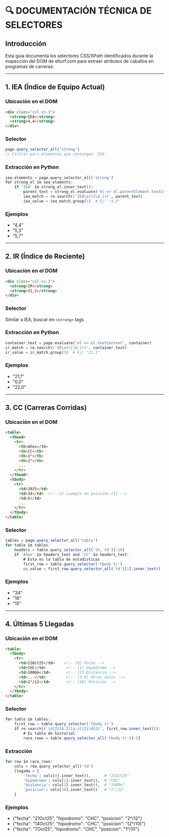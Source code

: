# 🔍 DOCUMENTACIÓN TÉCNICA DE SELECTORES

## Introducción

Esta guía documenta los selectores CSS/XPath identificados durante la inspección del DOM de elturf.com para extraer atributos de caballos en programas de carreras.

---

## 1. IEA (Índice de Equipo Actual)

### Ubicación en el DOM
```html
<div class="col-xs-3">
  <strong>IEA</strong>
  <strong>4,4</strong>
</div>
```

### Selector
```javascript
page.query_selector_all('strong')
// Filtrar para elementos que contengan 'IEA'
```

### Extracción en Python
```python
iea_elements = page.query_selector_all('strong')
for strong_el in iea_elements:
    if 'IEA' in strong_el.inner_text():
        parent_text = strong_el.evaluate('el => el.parentElement.textContent')
        iea_match = re.search(r'IEA\s+([\d,]+)', parent_text)
        iea_value = iea_match.group(1)  # Ej: "4,4"
```

### Ejemplos
- "4,4"
- "5,3"
- "5,7"

---

## 2. IR (Índice de Reciente)

### Ubicación en el DOM
```html
<div class="col-xs-3">
  <strong>IR</strong>
  <strong>21,1</strong>
</div>
```

### Selector
Similar a IEA, buscar en `<strong>` tags

### Extracción en Python
```python
container_text = page.evaluate('el => el.textContent', container)
ir_match = re.search(r'IR\s+([\d,]+)', container_text)
ir_value = ir_match.group(1)  # Ej: "21,1"
```

### Ejemplos
- "21,1"
- "0,0"
- "22,0"

---

## 3. CC (Carreras Corridas)

### Ubicación en el DOM
```html
<table>
  <thead>
    <tr>
      <th>Años</th>
      <th>CC</th>
      <th>1°</th>
      <th>2°</th>
      ...
    </tr>
  </thead>
  <tbody>
    <tr>
      <td>2025</td>
      <td>34</td>  <!-- CC siempre en posición [1] -->
      <td>5</td>
      ...
    </tr>
  </tbody>
</table>
```

### Selector
```javascript
tables = page.query_selector_all('table')
for table in tables:
    headers = table.query_selector_all('th, td')[:10]
    if 'Años' in headers_text and 'CC' in headers_text:
        # Esta es la tabla de estadísticas
        first_row = table.query_selector('tbody tr')
        cc_value = first_row.query_selector_all('td')[1].inner_text()
```

### Ejemplos
- "34"
- "16"
- "15"

---

## 4. Últimas 5 Llegadas

### Ubicación en el DOM
```html
<table>
  <tbody>
    <tr>
      <td>21Oct25</td>    <!-- [0] Fecha -->
      <td>CHC</td>         <!-- [1] Hipódromo -->
      <td>1000m</td>       <!-- [2] Distancia -->
      <td>...</td>         <!-- [3-9] Otros datos -->
      <td>2°/12</td>       <!-- [10] Posición -->
    </tr>
  </tbody>
</table>
```

### Selector
```javascript
for table in tables:
    first_row = table.query_selector('tbody tr')
    if re.search(r'\d{2}[A-Z][a-z]{2}\d{2}', first_row.inner_text()):
        # Es tabla de historial
        race_rows = table.query_selector_all('tbody tr')[:5]
```

### Extracción
```python
for row in race_rows:
    cols = row.query_selector_all('td')
    llegada = {
        'fecha': cols[0].inner_text(),      # "21Oct25"
        'hipodromo': cols[1].inner_text(),  # "CHC"
        'distancia': cols[2].inner_text(),  # "1000m"
        'posicion': cols[10].inner_text()   # "2°/12"
    }
```

### Ejemplos
- {"fecha": "21Oct25", "hipodromo": "CHC", "posicion": "2°/12"}
- {"fecha": "14Oct25", "hipodromo": "CHC", "posicion": "(2°/10)"}
- {"fecha": "7Oct25", "hipodromo": "CHC", "posicion": "1°/10"}